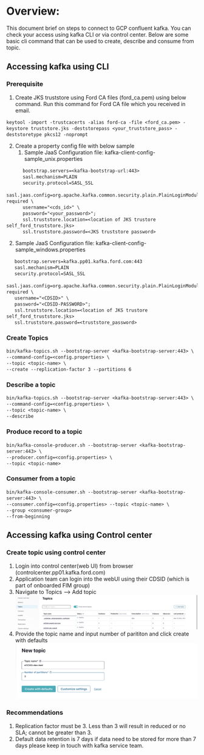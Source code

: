 # Overview:

This document brief on  steps to connect to GCP confluent kafka. You can check your access using kafka CLI or via control center. Below are some basic cli command that can be used to create, describe and consume from topic. 

## Accessing kafka using CLI

### Prerequisite 
1. Create JKS truststore using Ford CA files (ford_ca.pem) using below command. Run this command for Ford CA file which you received in email.

```shell
keytool -import -trustcacerts -alias ford-ca -file <ford_ca.pem> -keystore truststore.jks -deststorepass <your_truststore_pass> -deststoretype pkcs12 -noprompt 
```
    
2. Create a property config file with below sample 
   1. Sample JaaS Configuration file: kafka-client-config-sample_unix.properties
```properties
      bootstrap.servers=<kafka-bootstrap-url:443>
      sasl.mechanism=PLAIN
      security.protocol=SASL_SSL
      sasl.jaas.config=org.apache.kafka.common.security.plain.PlainLoginModule required \
      username="<cds_id>" \
      password="<your_password>";
      ssl.truststore.location=<location of JKS trustore self_ford_truststore.jks>
      ssl.truststore.password=<JKS truststore password>
```


   2. Sample JaaS Configuration file: kafka-client-config-sample_windows.properties
```properties
   bootstrap.servers=kafka.pp01.kafka.ford.com:443
   sasl.mechanism=PLAIN
   security.protocol=SASL_SSL
   sasl.jaas.config=org.apache.kafka.common.security.plain.PlainLoginModule required \
   username="<CDSID>" \
   password="<CDSID-PASSWORD>";
   ssl.truststore.location=<location of JKS trustore self_ford_truststore.jks>
   ssl.truststore.password=<truststore_password>
```

### Create Topics

````shell
bin/kafka-topics.sh --bootstrap-server <kafka-bootstrap-server:443> \
--command-config=<config.properties> \
--topic <topic-name> \
--create --replication-factor 3 --partitions 6
````

### Describe a topic
````shell
bin/kafka-topics.sh --bootstrap-server <kafka-bootstrap-server:443> \
--command-config=<config.properties> \
--topic <topic-name> \
--describe
````

### Produce record to a topic
````shell
bin/kafka-console-producer.sh --bootstrap-server <kafka-bootstrap-server:443> \
--producer.config=<config.properties> \
--topic <topic-name>
````

### Consumer from a topic
````shell
bin/kafka-console-consumer.sh --bootstrap-server <kafka-bootstrap-server:443> \
--consumer.config=<config.properties> --topic <topic-name> \
--group <consumer-group>
--from-beginning
````

## Accessing kafka using Control center


### Create topic using control center

1. Login into control center(web UI) from browser (controlcenter.pp01.kafka.ford.com)
2. Application team can login into the webUI using their CDSID (which is part of onboarded FIM group)
3. Navigate to Topics --> Add topic
![Add topic](./image/add-topic.png)
3. Provide the topic name and input number of parititon and click create with defaults
![create topic](./image/create-topic.png)

### Recommendations

1. Replication factor must be 3. Less than 3 will result in reduced or no SLA; cannot be greater than 3.
2. Default data retention is 7 days if data need to be stored for more than 7 days please keep in touch with kafka service team.
